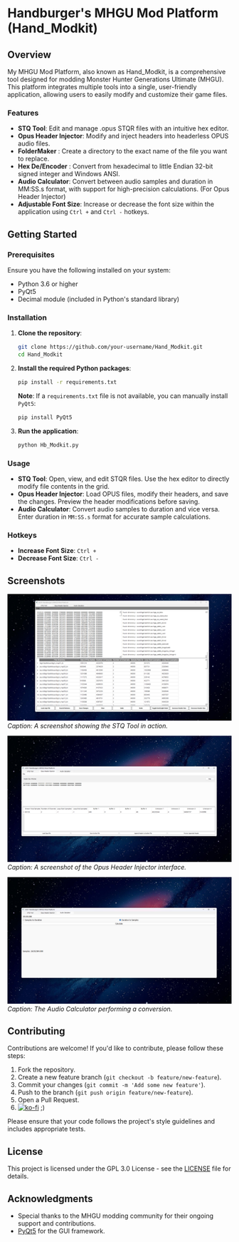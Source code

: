 # Handburger's MHGU Mod Platform (Hand_Modkit)

## Overview

My MHGU Mod Platform, also known as Hand_Modkit, is a comprehensive tool designed for modding Monster Hunter Generations Ultimate (MHGU). This platform integrates multiple tools into a single, user-friendly application, allowing users to easily modify and customize their game files.

### Features

- **STQ Tool**: Edit and manage .opus STQR files with an intuitive hex editor.
- **Opus Header Injector**: Modify and inject headers into headerless OPUS audio files.
- **FolderMaker** : Create a directory to the exact name of the file you want to replace.
- **Hex De/Encoder** : Convert from hexadecimal to little Endian 32-bit signed integer and Windows ANSI.
- **Audio Calculator**: Convert between audio samples and duration in MM:SS.s format, with support for high-precision calculations. (For Opus Header Injector)
- **Adjustable Font Size**: Increase or decrease the font size within the application using `Ctrl +` and `Ctrl -` hotkeys.

## Getting Started

### Prerequisites

Ensure you have the following installed on your system:

- Python 3.6 or higher
- PyQt5
- Decimal module (included in Python's standard library)

### Installation

1. **Clone the repository**:
    ```bash
    git clone https://github.com/your-username/Hand_Modkit.git
    cd Hand_Modkit
    ```

2. **Install the required Python packages**:
    ```bash
    pip install -r requirements.txt
    ```

   **Note**: If a `requirements.txt` file is not available, you can manually install `PyQt5`:
    ```bash
    pip install PyQt5
    ```

3. **Run the application**:
    ```bash
    python Hb_Modkit.py
    ```

### Usage

- **STQ Tool**: Open, view, and edit STQR files. Use the hex editor to directly modify file contents in the grid.
- **Opus Header Injector**: Load OPUS files, modify their headers, and save the changes. Preview the header modifications before saving.
- **Audio Calculator**: Convert audio samples to duration and vice versa. Enter duration in `MM:SS.s` format for accurate sample calculations.

### Hotkeys

- **Increase Font Size**: `Ctrl +`
- **Decrease Font Size**: `Ctrl -`

## Screenshots

![STQ Tool](/assets/Cap1.png) 
*Caption: A screenshot showing the STQ Tool in action.*

![Opus Header Injector](/assets/Cap2.png)
*Caption: A screenshot of the Opus Header Injector interface.*

![Audio Calculator](/assets/Cap3.png)
*Caption: The Audio Calculator performing a conversion.*

## Contributing

Contributions are welcome! If you'd like to contribute, please follow these steps:

1. Fork the repository.
2. Create a new feature branch (`git checkout -b feature/new-feature`).
3. Commit your changes (`git commit -m 'Add some new feature'`).
4. Push to the branch (`git push origin feature/new-feature`).
5. Open a Pull Request.
6. [![ko-fi](https://ko-fi.com/img/githubbutton_sm.svg)](https://ko-fi.com/L3L711AIP8) ;) 

Please ensure that your code follows the project's style guidelines and includes appropriate tests.

## License

This project is licensed under the GPL 3.0 License - see the [LICENSE](LICENSE) file for details.

## Acknowledgments

- Special thanks to the MHGU modding community for their ongoing support and contributions.
- [PyQt5](https://www.riverbankcomputing.com/software/pyqt/intro) for the GUI framework.
